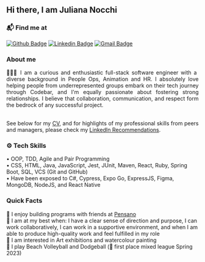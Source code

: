 <h2>Hi there, I am Juliana Nocchi</h2>

### 📬 Find me at

[![Github Badge](http://img.shields.io/badge/-Github-black?style=flat-square&logo=github&link=https://github.com/junocchi/)](https://github.com/Defcon27/) 
[![Linkedin Badge](https://img.shields.io/badge/-LinkedIn-blue?style=flat-square&logo=Linkedin&logoColor=white&link=https://www.linkedin.com/in/hemanthkollipara/)](https://www.linkedin.com/in/juliana-nocchi)
[![Gmail Badge](https://img.shields.io/badge/-Gmail-d14836?style=flat-square&logo=Gmail&logoColor=white&link=mailto:junocchi@gmail.com)](mailto:junocchi@gmail.com)

### About me

<div style="text-align: justify">  
👩🏻‍💻 I am a curious and enthusiastic full-stack software engineer with a diverse background in People Ops, Animation and HR. I absolutely love helping people from underrepresented groups embark on their tech journey through Codebar, and I'm equally passionate about fostering strong relationships.  I believe that collaboration, communication, and respect form the bedrock of any successful project.
<br><br/>

See below for my [CV](https://github.com/junocchi/CV), and for highlights of my professional skills from peers and managers, please check my [LinkedIn Recommendations](https://www.linkedin.com/in/juliana-nocchi-b4a882222/details/recommendations/?detailScreenTabIndex=0).
</div>

### ⚙️ Tech Skills
• OOP, TDD, Agile and Pair Programming <br/>
• CSS, HTML, Java, JavaScript, Jest, JUnit, Maven, React,  Ruby, Spring Boot, SQL, VCS (Git and GitHub) <br/>
• Have been exposed to C#, Cypress, Expo Go, ExpressJS, Figma, MongoDB, NodeJS, and React Native <br/>

### Quick Facts
🤗 I enjoy building programs with friends at [Pensano](https://pensano.dev/)<br/>
🚀 I am at my best when: I have a clear sense of direction and purpose, I can work collaboratively, I can work in a supportive environment, and when I am able to produce high-quality work and feel fulfilled in my role<br/>
🎉 I am interested in Art exhibitions and watercolour painting<br/>
🏐 I play Beach Volleyball and Dodgeball (🥇 first place mixed league Spring 2023)

